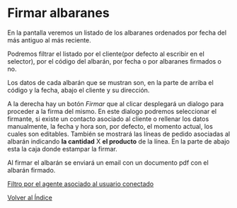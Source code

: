 # Firmar albaranes

En la pantalla veremos un listado de los albaranes ordenados por fecha del más antiguo al más reciente. 

Podremos filtrar el listado por el cliente(por defecto al escribir en el selector), por el código del albarán, por fecha o por albaranes firmados o no.

Los datos de cada albarán que se mustran son, en la parte de arriba el código y la fecha, abajo el cliente y su dirección. 

A la derecha hay un botón *Firmar* que al clicar desplegará un dialogo para proceder a la firma del mismo. En este dialogo podremos seleccionar el firmante, si existe un contacto asociado al cliente o rellenar los datos manualmente, la fecha y hora son, por defecto, el momento actual, los cuales son editables. También se mostrará las líneas de pedido asociadas al albarán indicando **la cantidad** X **el producto** de la línea. En la parte de abajo esta la caja donde estampar la firmar. 

Al firmar el albarán se enviará un email con un documento pdf con el albarán firmado.

[Filtro por el agente asociado al usuario conectado](filtrofirmaalbaranes/index.md)

[Volver al Índice](../index.md)